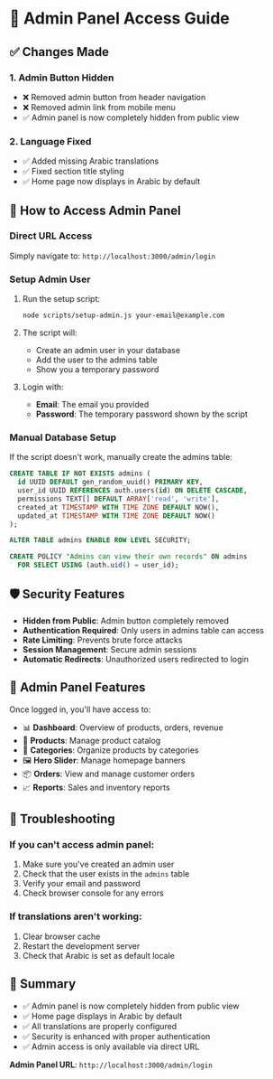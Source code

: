 # 🔐 Admin Panel Access Guide

## ✅ Changes Made

### 1. **Admin Button Hidden**
- ❌ Removed admin button from header navigation
- ❌ Removed admin link from mobile menu
- ✅ Admin panel is now completely hidden from public view

### 2. **Language Fixed**
- ✅ Added missing Arabic translations
- ✅ Fixed section title styling
- ✅ Home page now displays in Arabic by default

## 🔑 How to Access Admin Panel

### **Direct URL Access**
Simply navigate to: `http://localhost:3000/admin/login`

### **Setup Admin User**
1. Run the setup script:
   ```bash
   node scripts/setup-admin.js your-email@example.com
   ```

2. The script will:
   - Create an admin user in your database
   - Add the user to the admins table
   - Show you a temporary password

3. Login with:
   - **Email**: The email you provided
   - **Password**: The temporary password shown by the script

### **Manual Database Setup**
If the script doesn't work, manually create the admins table:

```sql
CREATE TABLE IF NOT EXISTS admins (
  id UUID DEFAULT gen_random_uuid() PRIMARY KEY,
  user_id UUID REFERENCES auth.users(id) ON DELETE CASCADE,
  permissions TEXT[] DEFAULT ARRAY['read', 'write'],
  created_at TIMESTAMP WITH TIME ZONE DEFAULT NOW(),
  updated_at TIMESTAMP WITH TIME ZONE DEFAULT NOW()
);

ALTER TABLE admins ENABLE ROW LEVEL SECURITY;

CREATE POLICY "Admins can view their own records" ON admins
  FOR SELECT USING (auth.uid() = user_id);
```

## 🛡️ Security Features

- **Hidden from Public**: Admin button completely removed
- **Authentication Required**: Only users in admins table can access
- **Rate Limiting**: Prevents brute force attacks
- **Session Management**: Secure admin sessions
- **Automatic Redirects**: Unauthorized users redirected to login

## 📱 Admin Panel Features

Once logged in, you'll have access to:
- 📊 **Dashboard**: Overview of products, orders, revenue
- 👕 **Products**: Manage product catalog
- 📁 **Categories**: Organize products by categories
- 🖼️ **Hero Slider**: Manage homepage banners
- 📦 **Orders**: View and manage customer orders
- 📈 **Reports**: Sales and inventory reports

## 🔧 Troubleshooting

### If you can't access admin panel:
1. Make sure you've created an admin user
2. Check that the user exists in the `admins` table
3. Verify your email and password
4. Check browser console for any errors

### If translations aren't working:
1. Clear browser cache
2. Restart the development server
3. Check that Arabic is set as default locale

## 🎯 Summary

- ✅ Admin panel is now completely hidden from public view
- ✅ Home page displays in Arabic by default
- ✅ All translations are properly configured
- ✅ Security is enhanced with proper authentication
- ✅ Admin access is only available via direct URL

**Admin Panel URL**: `http://localhost:3000/admin/login` 